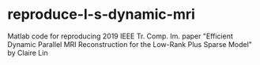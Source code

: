 # reproduce-l-s-dynamic-mri
Matlab code for reproducing 2019 IEEE Tr. Comp. Im. paper "Efficient Dynamic Parallel MRI Reconstruction for the Low-Rank Plus Sparse Model" by Claire Lin
